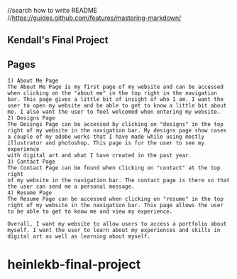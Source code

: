 //search how to write README
//https://guides.github.com/features/mastering-markdown/

## Kendall's Final Project

## Pages
    1) About Me Page
    The About Me Page is my first page of my website and can be accessed
    when clicking on the "about me" in the top right in the navigation bar. This page gives a little bit of insight of who I am. I want the user to open my website and be able to get to know a little bit about me. I also want the user to feel welcomed when entering my website.
    2) Designs Page
    The Deisngs Page can be accessed by clicking on "designs" in the top
    right of my website in the navigation bar. My designs page show cases
    a couple of my adobe works that I have made while using mostly illustrator and photoshop. This page is for the user to see my experience
    with digital art and what I have created in the past year.
    3) Contact Page
    The Contact Page can be found when clicking on "contact" at the top right
    of my website in the navigation bar. The contact page is there so that 
    the user can send me a personal message.
    4) Resume Page
    The Resume Page can be accessed when clicking on "resume" in the top right of my website in the navigation bar. This page allows the user
    to be able to get to know me and view my experience.

    Overall, I want my website to allow users to access a portfolio about myself. I want the user to learn about my experiences and skills in digital art as well as learning about myself.

# heinlekb-final-project

